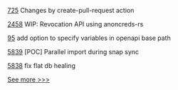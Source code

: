 
[725](https://github.com/hyperledger/aries-agent-test-harness/pull/725) Changes by create-pull-request action

[2458](https://github.com/hyperledger/aries-cloudagent-python/pull/2458) WIP: Revocation API using anoncreds-rs

[95](https://github.com/hyperledger/firefly-common/pull/95) add option to specify variables in openapi base path

[5839](https://github.com/hyperledger/besu/pull/5839) [POC] Parallel import during snap sync

[5838](https://github.com/hyperledger/besu/pull/5838) fix flat db healing


[See more >>>](https://start-here.hyperledger.org/pull-requests)
